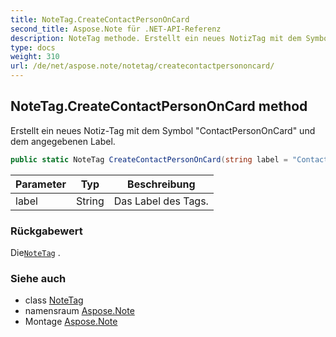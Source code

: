 ```yaml
---
title: NoteTag.CreateContactPersonOnCard
second_title: Aspose.Note für .NET-API-Referenz
description: NoteTag methode. Erstellt ein neues NotizTag mit dem Symbol ContactPersonOnCard und dem angegebenen Label.
type: docs
weight: 310
url: /de/net/aspose.note/notetag/createcontactpersononcard/
---
```

## NoteTag.CreateContactPersonOnCard method

Erstellt ein neues Notiz-Tag mit dem Symbol "ContactPersonOnCard" und dem angegebenen Label.

```csharp
public static NoteTag CreateContactPersonOnCard(string label = "Contact")
```

| Parameter | Typ | Beschreibung |
| --- | --- | --- |
| label | String | Das Label des Tags. |

### Rückgabewert

Die[`NoteTag`](../) .

### Siehe auch

* class [NoteTag](../)
* namensraum [Aspose.Note](../../notetag/)
* Montage [Aspose.Note](../../../)


